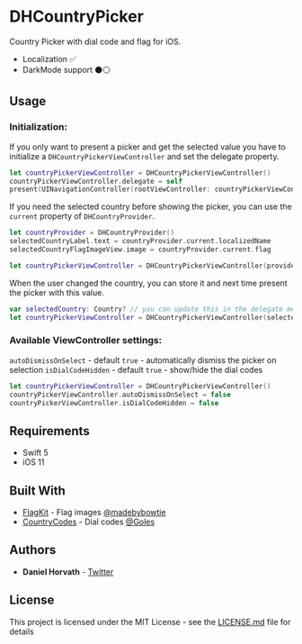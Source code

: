 # DHCountryPicker

Country Picker with dial code and flag for iOS.

* Localization ✅
* DarkMode support ⚫️⚪️

## Usage 

### Initialization:

If you only want to present a picker and get the selected value you have to initialize a `DHCountryPickerViewController` and set the delegate property.

```swift
let countryPickerViewController = DHCountryPickerViewController()
countryPickerViewController.delegate = self
present(UINavigationController(rootViewController: countryPickerViewController), animated: true, completion: nil)

````

If you need the selected country before showing the picker, you can use the `current` property of `DHCountryProvider`.
```swift
let countryProvider = DHCountryProvider()
selectedCountryLabel.text = countryProvider.current.localizedName
selectedCountryFlagImageView.image = countryProvider.current.flag

let countryPickerViewController = DHCountryPickerViewController(provider: countryProvider)
````

When the user changed the country, you can store it and next time present the picker with this value.
```swift
var selectedCountry: Country? // you can update this in the delegate method
let countryPickerViewController = DHCountryPickerViewController(selectedCountry: selectedCountry)
````

### Available ViewController settings:
 `autoDismissOnSelect` - default `true` - automatically dismiss the picker on selection
 `isDialCodeHidden` - default `true` - show/hide the dial codes
    
```swift
let countryPickerViewController = DHCountryPickerViewController()
countryPickerViewController.autoDismissOnSelect = false
countryPickerViewController.isDialCodeHidden = false
````
    
## Requirements
- Swift 5
- iOS 11

## Built With

* [FlagKit](https://github.com/madebybowtie/FlagKit) - Flag images [@madebybowtie](https://github.com/madebybowtie)
* [CountryCodes](https://gist.github.com/Goles/3196253) - Dial codes [@Goles](https://gist.github.com/Goles)

## Authors

* **Daniel Horvath** - [Twitter](https://twitter.com/picipuma)

## License

This project is licensed under the MIT License - see the [LICENSE.md](LICENSE.md) file for details